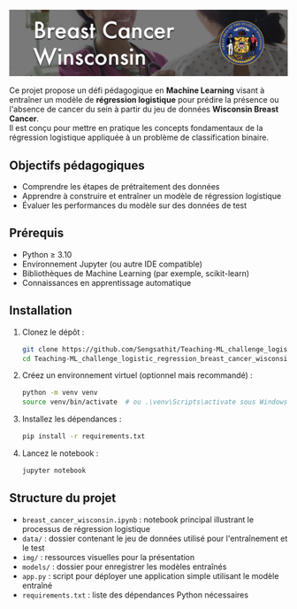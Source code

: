 ![Winsconsin](img/winsconsin.jpeg)

Ce projet propose un défi pédagogique en **Machine Learning** visant à entraîner un modèle de **régression logistique** pour prédire la présence ou l'absence de cancer du sein à partir du jeu de données **Wisconsin Breast Cancer**.  
Il est conçu pour mettre en pratique les concepts fondamentaux de la régression logistique appliquée à un problème de classification binaire.

## Objectifs pédagogiques

- Comprendre les étapes de prétraitement des données  
- Apprendre à construire et entraîner un modèle de régression logistique  
- Évaluer les performances du modèle sur des données de test  

## Prérequis

- Python ≥ 3.10  
- Environnement Jupyter (ou autre IDE compatible)  
- Bibliothèques de Machine Learning (par exemple, scikit-learn)  
- Connaissances en apprentissage automatique  

## Installation

1. Clonez le dépôt :

   ```bash
   git clone https://github.com/Sengsathit/Teaching-ML_challenge_logistic_regression_breast_cancer_wisconsin.git
   cd Teaching-ML_challenge_logistic_regression_breast_cancer_wisconsin
   ```

2. Créez un environnement virtuel (optionnel mais recommandé) :

   ```bash
   python -m venv venv
   source venv/bin/activate  # ou .\venv\Scripts\activate sous Windows
   ```

3. Installez les dépendances :

   ```bash
   pip install -r requirements.txt
   ```

4. Lancez le notebook :

   ```bash
   jupyter notebook
   ```

## Structure du projet

- `breast_cancer_wisconsin.ipynb` : notebook principal illustrant le processus de régression logistique  
- `data/` : dossier contenant le jeu de données utilisé pour l'entraînement et le test  
- `img/` : ressources visuelles pour la présentation  
- `models/` : dossier pour enregistrer les modèles entraînés  
- `app.py` : script pour déployer une application simple utilisant le modèle entraîné  
- `requirements.txt` : liste des dépendances Python nécessaires  